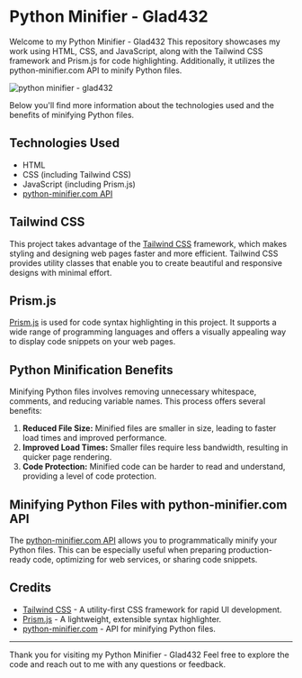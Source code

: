 # Python Minifier - Glad432

Welcome to my Python Minifier - Glad432 This repository showcases my work using HTML, CSS, and JavaScript, along with the Tailwind CSS framework and Prism.js for code highlighting. Additionally, it utilizes the python-minifier.com API to minify Python files.

![python minifier - glad432](https://glad432.github.io/img/favicon.png)

Below you'll find more information about the technologies used and the benefits of minifying Python files.

## Technologies Used

- HTML
- CSS (including Tailwind CSS)
- JavaScript (including Prism.js)
- [python-minifier.com API](https://www.python-minifier.com/)

## Tailwind CSS

This project takes advantage of the [Tailwind CSS](https://tailwindcss.com/) framework, which makes styling and designing web pages faster and more efficient. Tailwind CSS provides utility classes that enable you to create beautiful and responsive designs with minimal effort.

## Prism.js

[Prism.js](https://prismjs.com/) is used for code syntax highlighting in this project. It supports a wide range of programming languages and offers a visually appealing way to display code snippets on your web pages.

## Python Minification Benefits

Minifying Python files involves removing unnecessary whitespace, comments, and reducing variable names. This process offers several benefits:

1. **Reduced File Size:** Minified files are smaller in size, leading to faster load times and improved performance.
2. **Improved Load Times:** Smaller files require less bandwidth, resulting in quicker page rendering.
3. **Code Protection:** Minified code can be harder to read and understand, providing a level of code protection.

## Minifying Python Files with python-minifier.com API

The [python-minifier.com API](https://www.python-minifier.com/) allows you to programmatically minify your Python files. This can be especially useful when preparing production-ready code, optimizing for web services, or sharing code snippets.

## Credits

- [Tailwind CSS](https://tailwindcss.com/) - A utility-first CSS framework for rapid UI development.
- [Prism.js](https://prismjs.com/) - A lightweight, extensible syntax highlighter.
- [python-minifier.com](https://www.python-minifier.com/) - API for minifying Python files.

---

Thank you for visiting my Python Minifier - Glad432 Feel free to explore the code and reach out to me with any questions or feedback.